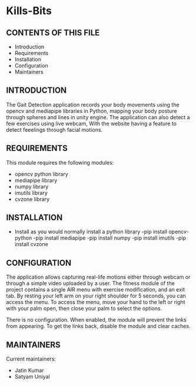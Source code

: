 # Kills-Bits
CONTENTS OF THIS FILE
---------------------

 * Introduction
 * Requirements
 * Installation
 * Configuration
 * Maintainers

INTRODUCTION
------------

The Gait Detection application records your body movements 
using the opencv and mediapipe libraries in Python,
mapping your body posture through spheres and lines in unity engine.
The application can also detect a few exercises using live webcam,
With the website having a feature to detect feeelings through facial motions.

REQUIREMENTS
------------

This module requires the following modules:

 * opencv python library
 * mediapipe library
 * numpy library
 * imutils library
 * cvzone library

INSTALLATION
------------
 
 * Install as you would normally install a python library -pip install opencv-python
   -pip install mediapipe
   -pip install numpy
   -pip install imutils
   -pip install cvzone

CONFIGURATION
-------------

The application allows capturing real-life motions either through webcam or through a simple video uploaded by a user.
The fitness module of the project contains a single AIR menu with exercise modification, and an exit tab.
By resting your left arm on your right shoulder for 5 seconds, you can access the menu.
To access the menu, move your hand to the left or right with your palm open,
 then close your palm to select the options.

There is no configuration.
When enabled, the module will prevent the links from appearing. To get the links
back, disable the module and clear caches.

MAINTAINERS
-----------

Current maintainers:
 * Jatin Kumar
 * Satyam Uniyal

